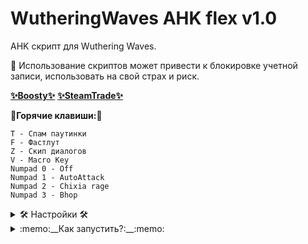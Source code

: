 # WutheringWaves AHK flex v1.0

AHK скрипт для Wuthering Waves.

🙏 Использование скриптов может привести к блокировке учетной записи, использовать на свой страх и риск.

[__✨Boosty✨__](https://boosty.to/kramar1337)
[__✨SteamTrade✨__](https://steamcommunity.com/tradeoffer/new/?partner=176456946&token=QbYR9jmE)

:musical_keyboard:__Горячие клавиши:__:musical_keyboard:
```
T - Спам паутинки
F - Фастлут
Z - Скип диалогов
V - Macro Key
Numpad 0 - Off
Numpad 1 - AutoAttack
Numpad 2 - Chixia rage
Numpad 3 - Bhop
```

<details>
<summary> 🛠️ Настройки 🛠️ </summary>

Чтобы изменить настройки скрипта: открой "WWFlex.ahk" через блокнот.

```
key_Pautinka := "T"
key_Macro := "V"
key_SkipNPC := "Z"
key_Fastlyt := "F"
key_EndExitapp := "End"
key_PauseSuspend := "Del"
key_Reload := "Home"
key_LabelNumpad0 := "Numpad0"
key_LabelNumpad1 := "Numpad1"
key_LabelNumpad2 := "Numpad2"
key_LabelNumpad3 := "Numpad3"
Checkbox_Pautinka = 1
Checkbox_Macro = 1
Checkbox_SkipNPC = 1
Checkbox_Fastlyt = 1
Checkbox_PauseSuspend = 0
Checkbox_Reload = 0
SelectDefaultMacro = 2
SkipNPCLockMode = 1
BhopDelayIn = 100
FastlytDelayIn = 130
WindowFocus = ahk_class UnrealWindow
```

</details>

<details>
<summary>:memo:__Как запустить?:__:memo:</summary>

1. Скачать и установить [Autohotkey.com](https://www.autohotkey.com/download/ahk-install.exe)

  "Custom installation" => "Unicode 64" => All checkboxes => "Install"
![hippo](https://media.giphy.com/media/LerrohpjasApOHH9G1/giphy.gif)

2. Скачать репозиторий (Code > [Download Zip👌](https://github.com/Kramar1337/WutheringWaves-AHK-flex/archive/main.zip))

3. Запустить "WWFlex.ahk"

</details>
